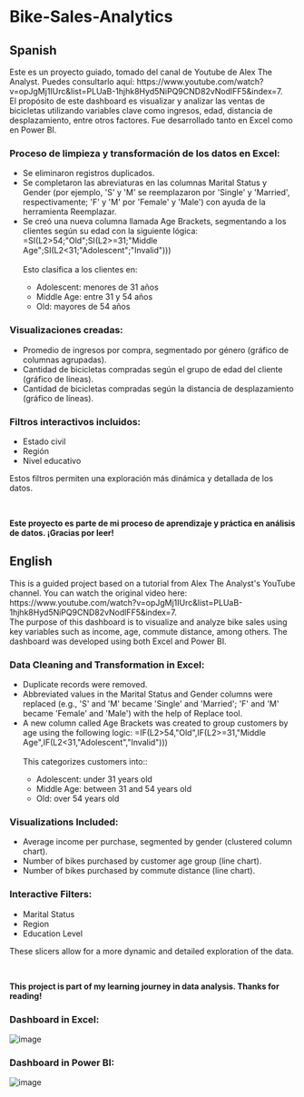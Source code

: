 # Bike-Sales-Analytics
## Spanish
<p>Este es un proyecto guiado, tomado del canal de Youtube de Alex The Analyst. Puedes consultarlo aquí: https://www.youtube.com/watch?v=opJgMj1IUrc&list=PLUaB-1hjhk8Hyd5NiPQ9CND82vNodlFF5&index=7. <br>
El propósito de este dashboard es visualizar y analizar las ventas de bicicletas utilizando variables clave como ingresos, edad, distancia de desplazamiento, entre otros factores. Fue desarrollado tanto en Excel como en Power BI.
</p>

<h3>Proceso de limpieza y transformación de los datos en Excel:</h3>
<ul>
  <li>Se eliminaron registros duplicados.</li>
  <li>Se completaron las abreviaturas en las columnas Marital Status y Gender (por ejemplo, 'S' y 'M' se reemplazaron por 'Single' y 'Married', respectivamente; 'F' y 'M' por 'Female' y 'Male') con ayuda de la herramienta Reemplazar.</li>
  <li>Se creó una nueva columna llamada Age Brackets, segmentando a los clientes según su edad con la siguiente lógica: =SI(L2>54;"Old";SI(L2>=31;"Middle Age";SI(L2<31;"Adolescent";"Invalid")))</li><br>
    Esto clasifica a los clientes en:
    <ul>
      <li>Adolescent: menores de 31 años</li>
      <li>Middle Age: entre 31 y 54 años</li>
      <li>Old: mayores de 54 años</li>
    </ul>
</ul>

<h3>Visualizaciones creadas:</h3>
<ul>
      <li>Promedio de ingresos por compra, segmentado por género (gráfico de columnas agrupadas).</li>
      <li>Cantidad de bicicletas compradas según el grupo de edad del cliente (gráfico de líneas).</li>
      <li>Cantidad de bicicletas compradas según la distancia de desplazamiento (gráfico de líneas).</li>
</ul>

<h3>Filtros interactivos incluidos:</h3>
<ul>
      <li>Estado civil</li>
      <li>Región</li>
      <li>Nivel educativo</li>
</ul>
<p>Estos filtros permiten una exploración más dinámica y detallada de los datos.</p><br>

<b>Este proyecto es parte de mi proceso de aprendizaje y práctica en análisis de datos. ¡Gracias por leer!</b>

## English
<p>This is a guided project based on a tutorial from Alex The Analyst's YouTube channel. You can watch the original video here: https://www.youtube.com/watch?v=opJgMj1IUrc&list=PLUaB-1hjhk8Hyd5NiPQ9CND82vNodlFF5&index=7. <br>
The purpose of this dashboard is to visualize and analyze bike sales using key variables such as income, age, commute distance, among others. The dashboard was developed using both Excel and Power BI.
</p>

<h3>Data Cleaning and Transformation in Excel:</h3>
<ul>
  <li>Duplicate records were removed.</li>
  <li>Abbreviated values in the Marital Status and Gender columns were replaced (e.g., 'S' and 'M' became 'Single' and 'Married'; 'F' and 'M' became 'Female' and 'Male') with the help of Replace tool.</li>
  <li>A new column called Age Brackets was created to group customers by age using the following logic: =IF(L2>54,"Old",IF(L2>=31,"Middle Age",IF(L2<31,"Adolescent","Invalid")))
</li><br>
    This categorizes customers into::
    <ul>
      <li>Adolescent: under 31 years old</li>
      <li>Middle Age: between 31 and 54 years old</li>
      <li>Old: over 54 years old</li>
    </ul>
</ul>

<h3>Visualizations Included:</h3>
<ul>
      <li>Average income per purchase, segmented by gender (clustered column chart).</li>
      <li>Number of bikes purchased by customer age group (line chart).</li>
      <li>Number of bikes purchased by commute distance (line chart).</li>
</ul>

<h3>Interactive Filters:</h3>
<ul>
      <li>Marital Status</li>
      <li>Region</li>
      <li>Education Level</li>
</ul>
<p>These slicers allow for a more dynamic and detailed exploration of the data.</p><br>

<b>This project is part of my learning journey in data analysis. Thanks for reading!</b>

<h3>Dashboard in Excel:</h3>

![image](https://github.com/user-attachments/assets/f73aa206-6b46-49f8-bad5-aba84e7b1ee5)

<h3>Dashboard in Power BI:</h3>

![image](https://github.com/user-attachments/assets/f764329e-fef6-4b0c-a3a9-837142ce7d73)

